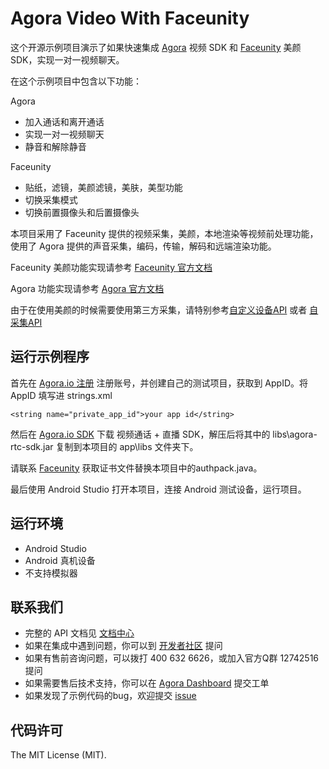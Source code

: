 # Agora Video With Faceunity

这个开源示例项目演示了如果快速集成 [Agora](www.agora.io) 视频 SDK 和 [Faceunity](http://www.faceunity.com) 美颜 SDK，实现一对一视频聊天。

在这个示例项目中包含以下功能：

Agora 

- 加入通话和离开通话
- 实现一对一视频聊天
- 静音和解除静音

Faceunity

- 贴纸，滤镜，美颜滤镜，美肤，美型功能
- 切换采集模式
- 切换前置摄像头和后置摄像头

本项目采用了 Faceunity 提供的视频采集，美颜，本地渲染等视频前处理功能，使用了 Agora 提供的声音采集，编码，传输，解码和远端渲染功能。

Faceunity 美颜功能实现请参考 [Faceunity 官方文档](http://www.faceunity.com/technical/)

Agora 功能实现请参考 [Agora 官方文档](https://docs.agora.io/cn/2.1.2/product/Interactive%20Broadcast/API%20Reference/live_video_android?platform=Android)

由于在使用美颜的时候需要使用第三方采集，请特别参考[自定义设备API](https://docs.agora.io/cn/2.1.2/product/Interactive%20Broadcast/API%20Reference/custom_live_android?platform=Android)  或者 [自采集API](https://docs.agora.io/cn/2.1.2/product/Interactive%20Broadcast/API%20Reference/custom_live_android?platform=Android)

## 运行示例程序
首先在 [Agora.io 注册](https://dashboard.agora.io/cn/signup/) 注册账号，并创建自己的测试项目，获取到 AppID。将 AppID 填写进 strings.xml

```
<string name="private_app_id">your app id</string>
```
然后在 [Agora.io SDK](https://www.agora.io/cn/download/) 下载 视频通话 + 直播 SDK，解压后将其中的 libs\agora-rtc-sdk.jar 复制到本项目的 app\libs 文件夹下。

请联系 [Faceunity](http://www.faceunity.com) 获取证书文件替换本项目中的authpack.java。

最后使用 Android Studio 打开本项目，连接 Android 测试设备，运行项目。

## 运行环境
* Android Studio
* Android 真机设备
* 不支持模拟器

## 联系我们

- 完整的 API 文档见 [文档中心](https://docs.agora.io/cn/)
- 如果在集成中遇到问题，你可以到 [开发者社区](https://dev.agora.io/cn/) 提问
- 如果有售前咨询问题，可以拨打 400 632 6626，或加入官方Q群 12742516 提问
- 如果需要售后技术支持，你可以在 [Agora Dashboard](https://dashboard.agora.io) 提交工单
- 如果发现了示例代码的bug，欢迎提交 [issue](https://github.com/AgoraIO/Agora-Video-With-FaceUnity-iOS/issues)

## 代码许可

The MIT License (MIT).


